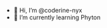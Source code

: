 - 👋 Hi, I’m @coderine-nyx
- 🌱 I’m currently learning Phyton

<!---
coderine-nyx/coderine-nyx is a ✨ special ✨ repository because its `README.md` (this file) appears on your GitHub profile.
You can click the Preview link to take a look at your changes.
--->
